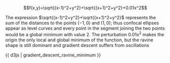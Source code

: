 $$f(x,y)=\sqrt{(x-1)^2+y^2}+\sqrt{(x+1)^2+y^2}+0.01x^2$$

The expression $\sqrt{(x-1)^2+y^2}+\sqrt{(x+1)^2+y^2}$ represents the sum of the distances to the points $(-1,0)$ and $(1,0)$; thus confocal ellipses appear as level curves and every point in the segment joining the two points would be a global minimum with value $2$. The perturbation $0.01x^2$ makes the origin the only local and global minimum of the function, but the ravine shape is still dominant and gradient descent suffers from oscillations

{{ d3js | gradient_descent_ravine_minimum }}